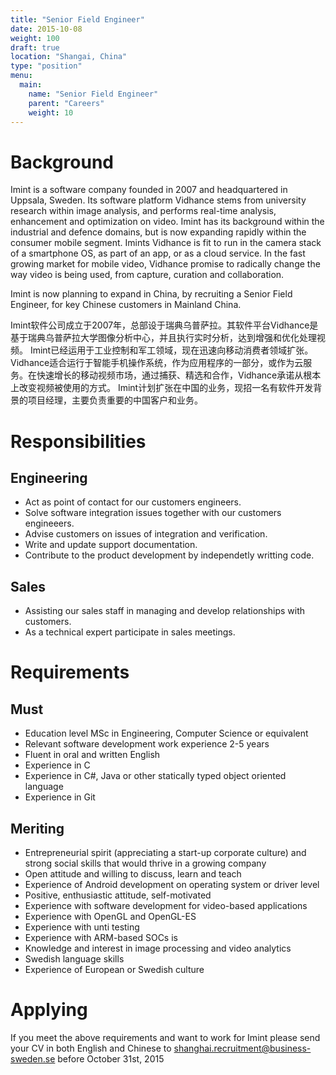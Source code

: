 ```yaml
---
title: "Senior Field Engineer"
date: 2015-10-08
weight: 100
draft: true
location: "Shangai, China"
type: "position"
menu:
  main:
    name: "Senior Field Engineer"
    parent: "Careers"
    weight: 10
---
```

# Background

Imint is a software company founded in 2007 and headquartered in Uppsala, Sweden. Its software platform Vidhance stems from university research within image analysis, and performs real-time analysis, enhancement and optimization on video. Imint has its background within the industrial and defence domains, but is now expanding rapidly within the consumer mobile segment. Imints Vidhance is fit to run in the camera stack of a smartphone OS, as part of an app, or as a cloud service. In the fast growing market for mobile video, Vidhance promise to radically change the way video is being used, from capture, curation and collaboration.

Imint is now planning to expand in China, by recruiting a Senior Field Engineer, for key Chinese customers in Mainland China.

Imint软件公司成立于2007年，总部设于瑞典乌普萨拉。其软件平台Vidhance是基于瑞典乌普萨拉大学图像分析中心，并且执行实时分析，达到增强和优化处理视频。 Imint已经运用于工业控制和军工领域，现在迅速向移动消费者领域扩张。 Vidhance适合运行于智能手机操作系统，作为应用程序的一部分，或作为云服务。在快速增长的移动视频市场，通过捕获、精选和合作，Vidhance承诺从根本上改变视频被使用的方式。
Imint计划扩张在中国的业务，现招一名有软件开发背景的项目经理，主要负责重要的中国客户和业务。

# Responsibilities
## Engineering
* Act as point of contact for our customers engineers.
* Solve software integration issues together with our customers engineeers.
* Advise customers on issues of integration and verification.
* Write and update support documentation.
* Contribute to the product development by independetly writting code.

## Sales
* Assisting our sales staff in managing and develop relationships with customers.
* As a technical expert participate in sales meetings.

# Requirements
## Must
* Education level MSc in Engineering, Computer Science or equivalent
* Relevant software development work experience 2-5 years
* Fluent in oral and written English
* Experience in C
* Experience in C#, Java or other statically typed object oriented language
* Experience in Git

## Meriting
* Entrepreneurial spirit (appreciating a start-up corporate culture) and strong social skills that would thrive in a growing company
* Open attitude and willing to discuss, learn and teach
* Experience of Android development on operating system or driver level
* Positive, enthusiastic attitude, self-motivated
* Experience with software development for video-based applications
* Experience with OpenGL and OpenGL-ES
* Experience with unti testing
* Experience with ARM-based SOCs is
* Knowledge and interest in image processing and video analytics
* Swedish language skills
* Experience of European or Swedish culture

# Applying
If you meet the above requirements and want to work for Imint please send your CV in both English and Chinese to shanghai.recruitment@business-sweden.se before October 31st, 2015
